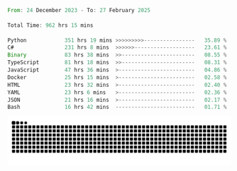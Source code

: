 <!--START_SECTION:waka-->

```rust
From: 24 December 2023 - To: 27 February 2025

Total Time: 962 hrs 15 mins

Python            351 hrs 19 mins >>>>>>>>>----------------   35.89 %
C#                231 hrs 8 mins  >>>>>>-------------------   23.61 %
Binary            83 hrs 38 mins  >>-----------------------   08.55 %
TypeScript        81 hrs 18 mins  >>-----------------------   08.31 %
JavaScript        47 hrs 36 mins  >------------------------   04.86 %
Docker            25 hrs 15 mins  >------------------------   02.58 %
HTML              23 hrs 32 mins  >------------------------   02.40 %
YAML              23 hrs 6 mins   >------------------------   02.36 %
JSON              21 hrs 16 mins  >------------------------   02.17 %
Bash              16 hrs 42 mins  -------------------------   01.71 %
```

<!--END_SECTION:waka-->


<picture>
  <source media="(prefers-color-scheme: dark)" srcset="https://raw.githubusercontent.com/jeerawut97/jeerawut97/output/github-contribution-grid-snake.svg">
  <img alt="github contribution grid snake animation" src="https://raw.githubusercontent.com/jeerawut97/jeerawut97/output/github-contribution-grid-snake.svg">
</picture>
